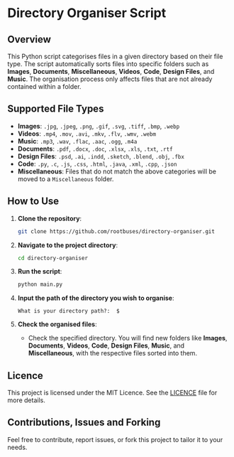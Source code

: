 # Directory Organiser Script

## Overview

This Python script categorises files in a given directory based on their file type. The script automatically sorts files into specific folders such as **Images**, **Documents**, **Miscellaneous**, **Videos**, **Code**, **Design Files**, and **Music**. The organisation process only affects files that are not already contained within a folder.

## Supported File Types

- **Images**: `.jpg`, `.jpeg`, `.png`, `.gif`, `.svg`, `.tiff`, `.bmp`, `.webp`
- **Videos**: `.mp4`, `.mov`, `.avi`, `.mkv`, `.flv`, `.wmv`, `.webm`
- **Music**: `.mp3`, `.wav`, `.flac`, `.aac`, `.ogg`, `.m4a`
- **Documents**: `.pdf`, `.docx`, `.doc`, `.xlsx`, `.xls`, `.txt`, `.rtf`
- **Design Files**: `.psd`, `.ai`, `.indd`, `.sketch`, `.blend`, `.obj`, `.fbx`
- **Code**: `.py`, `.c`, `.js`, `.css`, `.html`, `.java`, `.xml`, `.cpp`, `.json`
- **Miscellaneous**: Files that do not match the above categories will be moved to a `Miscellaneous` folder.

## How to Use

1. **Clone the repository**:
    ```bash
    git clone https://github.com/rootbuses/directory-organiser.git
    ```
   
2. **Navigate to the project directory**:
    ```bash
    cd directory-organiser
    ```

3. **Run the script**:
    ```bash
    python main.py
    ```

4. **Input the path of the directory you wish to organise**:
    ```
    What is your directory path?:  $
    ```

6. **Check the organised files**:
    - Check the specified directory. You will find new folders like **Images**, **Documents**, **Videos**, **Code**, **Design Files**, **Music**, and **Miscellaneous**, with the respective files sorted into them.

## Licence

This project is licensed under the MIT Licence. See the [LICENCE](https://github.com/rootbuses/directory-organiser/blob/main/LICENSE) file for more details.

## Contributions, Issues and Forking

Feel free to contribute, report issues, or fork this project to tailor it to your needs.

